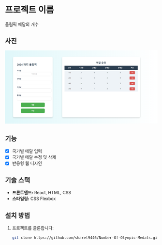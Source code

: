# 프로젝트 이름

올림픽 메달의 개수

## 사진

![alt text](image.png)

## 기능

- [x] 국가별 메달 입력
- [x] 국가별 메달 수정 및 삭제
- [x] 반응형 웹 디자인

## 기술 스택

- **프론트엔드:** React, HTML, CSS
- **스타일링:** CSS Flexbox

## 설치 방법

1. 프로젝트를 클론합니다:

   ```bash
   git clone https://github.com/sharet9446/Number-Of-Olympic-Medals.git
   ```

